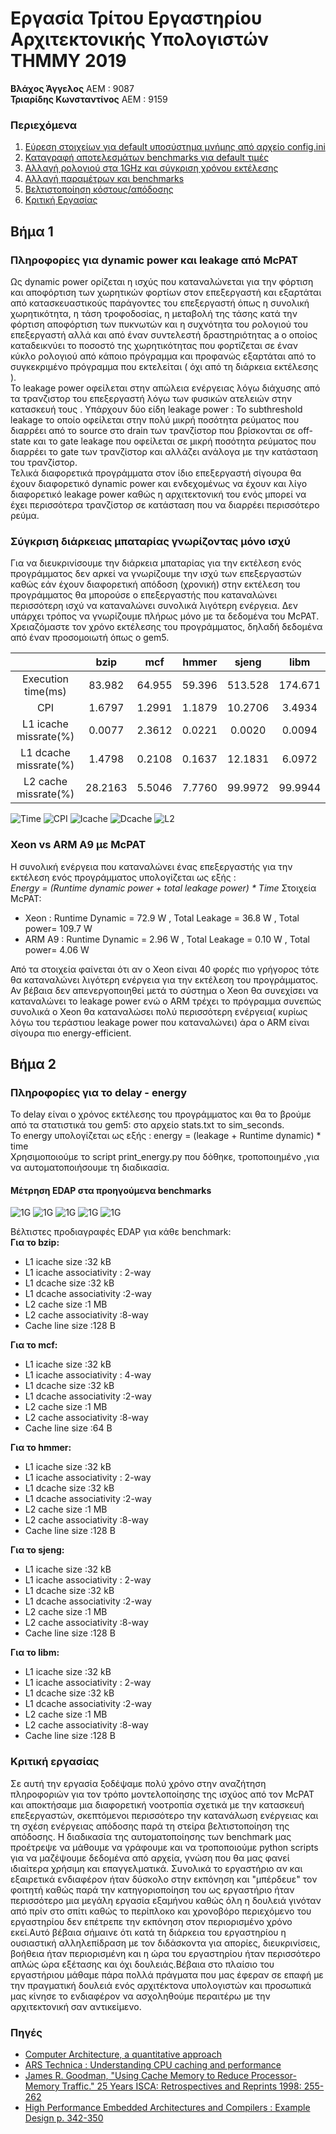 # Εργασία Τρίτου Εργαστηρίου Αρχιτεκτονικής Υπολογιστών ΤΗΜΜΥ 2019

**Βλάχος Άγγελος** ΑΕΜ : 9087  
**Τριαρίδης Κωνσταντίνος** ΑΕΜ : 9159

### Περιεχόμενα
1. [Εύρεση στοιχείων για  default υποσύστημα μνήμης από αρχείο config.ini](https://github.com/kostino/ComputerArchitectureLab1/tree/master/LAB%202#εύρεση-στοιχείων-για-default-υποσύστημα-μνήμης-από-αρχείο-configini)
2. [Καταγραφή αποτελεσμάτων benchmarks για default τιμές](https://github.com/kostino/ComputerArchitectureLab1/tree/master/LAB%202#καταγραφή-αποτελεσμάτων-benchmarks-για-default-τιμές)
3. [Αλλαγή ρολογιού στα 1GHz και σύγκριση χρόνου εκτέλεσης](https://github.com/kostino/ComputerArchitectureLab1/tree/master/LAB%202#αλλαγή-ρολογιού-στα-1ghz-και-σύγκριση-χρόνου-εκτέλεσης)  
4. [Αλλαγή παραμέτρων και benchmarks](https://github.com/kostino/ComputerArchitectureLab1/tree/master/LAB%202#αλλαγή-παραμέτρων-και-benchmarks)  
5. [Βελτιστοποίηση κόστους/απόδοσης](https://github.com/kostino/ComputerArchitectureLab1/tree/master/LAB%202#βελτιστοποίηση-κόστουςαπόδοσης)  
6. [Κριτική Εργασίας](https://github.com/kostino/ComputerArchitectureLab1/tree/master/LAB%202#κριτική-εργασίας)

## Βήμα 1

### Πληροφορίες για dynamic power και leakage από McPAT

Ως dynamic power ορίζεται η ισχύς που καταναλώνεται για την φόρτιση και αποφόρτιση των χωρητικών φορτίων στον επεξεργαστή και εξαρτάται από κατασκευαστικούς παράγοντες του επεξεργαστή όπως η συνολική χωρητικότητα, η τάση τροφοδοσίας, η μεταβολή της τάσης κατά την φόρτιση αποφόρτιση των πυκνωτών και η συχνότητα του ρολογιού του επεξεργαστή αλλά και από έναν συντελεστή δραστηριότητας a ο οποίος καταδεικνύει το ποσοστό της χωρητικότητας που φορτίζεται σε έναν κύκλο ρολογιού από κάποιο πρόγραμμα και προφανώς εξαρτάται από το συγκεκριμένο πρόγραμμα που εκτελείται ( όχι από τη διάρκεια εκτέλεσης ).  
Το leakage power οφείλεται στην απώλεια ενέργειας λόγω διάχυσης από τα τρανζιστορ του επεξεργαστή λόγω των φυσικών ατελειών στην κατασκευή τους . Υπάρχουν δύο είδη leakage power : Το subthreshold leakage το οποίο οφείλεται στην πολύ μικρή ποσότητα ρεύματος που διαρρέει από το source στο drain των τρανζίστορ που βρίσκονται σε off-state και το gate leakage που οφείλεται σε μικρή ποσότητα ρεύματος που διαρρέει το gate των τρανζίστορ και αλλάζει ανάλογα με την κατάσταση του τρανζίστορ.  
Τελικά διαφορετικά προγράμματα στον ίδιο επεξεργαστή σίγουρα θα έχουν διαφορετικό dynamic power και ενδεχομένως να έχουν και λίγο διαφορετικό leakage power καθώς η αρχιτεκτονική του ενός μπορεί να έχει περισσότερα τρανζίστορ σε κατάσταση που να διαρρέει περισσότερο ρεύμα. 

### Σύγκριση διάρκειας μπαταρίας γνωρίζοντας μόνο ισχύ

Για να διευκρινίσουμε την διάρκεια μπαταρίας για την εκτέλεση ενός προγράμματος δεν αρκεί να γνωρίζουμε την ισχύ των επεξεργαστών καθώς εάν έχουν διαφορετική απόδοση (χρονική) στην εκτέλεση του προγράμματος θα μπορούσε ο επεξεργαστής που καταναλώνει περισσότερη ισχύ να καταναλώνει συνολικά λιγότερη ενέργεια. Δεν υπάρχει τρόπος να γνωρίζουμε πλήρως μόνο με τα δεδομένα του McPAT. Χρειαζόμαστε τον χρόνο εκτέλεσης του προγράμματος,  δηλαδή δεδομένα από έναν προσομοιωτή όπως ο gem5.

|                       |   bzip  |   mcf  |  hmmer |  sjeng  |   libm  |
|:---------------------:|:-------:|:------:|:------:|:-------:|:-------:|
|   Execution time(ms)  |  83.982 | 64.955 | 59.396 | 513.528 | 174.671 |
|          CPI          |  1.6797 | 1.2991 | 1.1879 | 10.2706 |  3.4934 |
| L1 icache missrate(%) |  0.0077 | 2.3612 | 0.0221 |  0.0020 |  0.0094 |
| L1 dcache missrate(%) |  1.4798 | 0.2108 | 0.1637 | 12.1831 |  6.0972 |
|  L2 cache missrate(%) | 28.2163 | 5.5046 | 7.7760 | 99.9972 | 99.9944 |

![Time](https://github.com/kostino/ComputerArchitectureLab2/blob/master/step%201/Default%202GHz/images/time.png?raw=true)
![CPI](https://github.com/kostino/ComputerArchitectureLab2/blob/master/step%201/Default%202GHz/images/cpi.png?raw=true)
![Icache](https://github.com/kostino/ComputerArchitectureLab2/blob/master/step%201/Default%202GHz/images/icache.png?raw=true)
![Dcache](https://github.com/kostino/ComputerArchitectureLab2/blob/master/step%201/Default%202GHz/images/dcache.png?raw=true)
![L2](https://github.com/kostino/ComputerArchitectureLab2/blob/master/step%201/Default%202GHz/images/l2.png?raw=true)

### Xeon vs ARM A9 με McPAT

Η συνολική ενέργεια που καταναλώνει ένας επεξεργαστής για την εκτέλεση ενός προγράμματος υπολογίζεται ως εξής :  
_Energy = (Runtime dynamic power + total leakage power) * Time_
Στοιχεία McPAT:
* Xeon : Runtime Dynamic = 72.9 W , Total Leakage = 36.8 W , Total power= 109.7 W
* ARM A9 : Runtime Dynamic = 2.96 W , Total Leakage = 0.10 W , Total power= 4.06 W

Από τα στοιχεία φαίνεται ότι αν ο Xeon είναι 40 φορές πιο γρήγορος τότε θα καταναλώνει λιγότερη ενέργεια για την εκτέλεση του προγράμματος. Αν βέβαια δεν απενεργοποιηθεί μετά το σύστημα ο Xeon θα συνεχίσει να καταναλώνει το leakage power ενώ ο ARM τρέχει το πρόγραμμα συνεπώς συνολικά ο Xeon θα καταναλώσει πολύ περισσότερη ενέργεια( κυρίως λόγω του τεράστιου leakage power που καταναλώνει) άρα ο ARM είναι σίγουρα πιο energy-efficient.

## Βήμα 2

### Πληροφορίες για το delay - energy
Το delay είναι ο χρόνος εκτέλεσης του προγράμματος και θα το βρούμε από τα στατιστικά του gem5: στο αρχείο stats.txt το sim_seconds.  
Το energy υπολογίζεται ως εξής : energy = (leakage + Runtime dynamic) * time   
Χρησιμοποιούμε το script print_energy.py που δόθηκε, τροποποιημένο ,για να αυτοματοποιήσουμε τη διαδικασία. 

#### Μέτρηση EDAP στα προηγούμενα benchmarks



![1G](https://github.com/kostino/ComputerArchitectureLab2/blob/master/bench%20images/ls.png?raw=true)
![1G](https://github.com/kostino/ComputerArchitectureLab2/blob/master/bench%20images/ls.png?raw=true)
![1G](https://github.com/kostino/ComputerArchitectureLab2/blob/master/bench%20images/ls.png?raw=true)
![1G](https://github.com/kostino/ComputerArchitectureLab2/blob/master/bench%20images/ls.png?raw=true)
![1G](https://github.com/kostino/ComputerArchitectureLab2/blob/master/bench%20images/ls.png?raw=true)
 
 


Βέλτιστες προδιαγραφές EDAP για κάθε benchmark:  
**Για το bzip:**
* L1 icache size :32 kB
* L1 icache associativity : 2-way
* L1 dcache size :32 kB
* L1 dcache associativity :2-way
* L2 cache size :1 MB
* L2 cache associativity :8-way
* Cache line size :128 B

**Για το mcf:**
* L1 icache size :32 kB
* L1 icache associativity : 4-way
* L1 dcache size :32 kB
* L1 dcache associativity :2-way
* L2 cache size :1 MB
* L2 cache associativity :8-way
* Cache line size :64 B

**Για το hmmer:**
* L1 icache size :32 kB
* L1 icache associativity : 2-way
* L1 dcache size :32 kB
* L1 dcache associativity :2-way
* L2 cache size :1 MB
* L2 cache associativity :8-way
* Cache line size :128 B

**Για το sjeng:**
* L1 icache size :32 kB
* L1 icache associativity : 2-way
* L1 dcache size :32 kB
* L1 dcache associativity :2-way
* L2 cache size :1 MB
* L2 cache associativity :8-way
* Cache line size :128 B

**Για το libm:**
* L1 icache size :32 kB
* L1 icache associativity : 2-way
* L1 dcache size :32 kB
* L1 dcache associativity :2-way
* L2 cache size :1 MB
* L2 cache associativity :8-way
* Cache line size :128 B

### Κριτική εργασίας
Σε αυτή την εργασία ξοδέψαμε πολύ χρόνο στην αναζήτηση πληροφοριών για τον τρόπο μοντελοποίησης της ισχύος από τον McPAT και αποκτήσαμε μια διαφορετική νοοτροπία σχετικά με την κατασκευή επεξεργαστών, σκεπτόμενοι περισσότερο την κατανάλωση ενέργειας και τη σχέση ενέργειας απόδοσης παρά τη στείρα βελτιστοποίηση της απόδοσης. Η διαδικασία της αυτοματοποίησης των benchmark μας προέτρεψε να μάθουμε να γράφουμε και να τροποποιούμε python scripts για να μαζέψουμε δεδομένα από αρχεία, γνώση που θα μας φανεί ιδιαίτερα χρήσιμη και επαγγελματικά. Συνολικά το εργαστήριο αν και εξαιρετικά ενδιαφέρον ήταν δύσκολο στην εκπόνηση και "μπέρδευε" τον φοιτητή καθώς παρά την κατηγοριοποίηση του ως εργαστήριο ήταν περισσότερο μια μεγάλη εργασία εξαμήνου καθώς όλη η δουλειά γινόταν από πρίν στο σπίτι καθώς το περίπλοκο και χρονοβόρο περιεχόμενο του εργαστηρίου δεν επέτρεπε την εκπόνηση στον περιορισμένο χρόνο εκεί.Αυτό βέβαια σήμαινε ότι κατά τη διάρκεια του εργαστηρίου η ουσιαστική αλληλεπίδραση με τον διδάσκοντα για απορίες, διευκρινίσεις, βοήθεια ήταν περιορισμένη και η ώρα του εργαστηρίου ήταν περισσότερο απλώς ώρα εξέτασης και όχι δουλειάς.Βέβαια στο πλαίσιο του εργαστήριου μάθαμε πάρα πολλά πράγματα που μας έφεραν σε επαφή με την πραγματική δουλειά ενός αρχιτέκτονα υπολογιστών και προσωπικά μας κίνησε το ενδιαφέρον να ασχοληθούμε περαιτέρω με την αρχιτεκτονική σαν αντικείμενο.

### Πηγές
* [Computer Architecture, a quantitative approach](http://uni-site.ir/khuelec/wp-content/uploads/Computer-Architecture-A-Quantitative-Approach.pdf)
* [ARS Technica : Understanding CPU caching and performance](https://arstechnica.com/gadgets/2002/07/caching/)
* [James R. Goodman, "Using Cache Memory to Reduce Processor-Memory Traffic." 25 Years ISCA: Retrospectives and Reprints 1998: 255-262](https://dblp.uni-trier.de/db/conf/isca/reprints98.html)
* [High Performance Embedded Architectures and Compilers : Example Design p. 342-350](https://books.google.gr/books?id=9j5A9KKHF4wC&pg=PA343&lpg=PA343&dq=cache%20block%20size%20cost&source=bl&ots=RA1iwckJ63&sig=ACfU3U1s4_s_scSBng2YiF-NcubSGQ4WJQ&hl=el&sa=X&ved=2ahUKEwiZ-7r-_bfmAhV_UhUIHdy9DsoQ6AEwE3oECAoQAQ&fbclid=IwAR3VXGyE6DQK-CeaKwNvmaABf8zHao25E8jM3IVQKZEWqoMMvlFKfygSiVg#v=onepage&q=cache%20block%20size%20cost&f=false)
